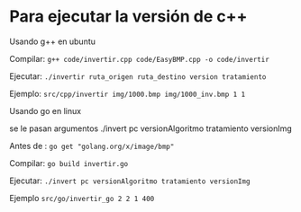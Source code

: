 # Para ejecutar la versión de c++
Usando g++ en ubuntu

Compilar: `g++ code/invertir.cpp code/EasyBMP.cpp -o code/invertir`

Ejecutar: `./invertir ruta_origen ruta_destino version tratamiento`

Ejemplo: `src/cpp/invertir img/1000.bmp img/1000_inv.bmp 1 1`



Usando go en linux

se le pasan argumentos ./invert pc versionAlgoritmo tratamiento versionImg

Antes de : `go get "golang.org/x/image/bmp"`

Compilar: `go build invertir.go`

Ejecutar: `./invert pc versionAlgoritmo tratamiento versionImg`

Ejemplo `src/go/invertir_go 2 2 1 400`
